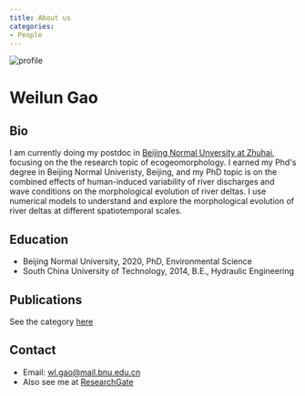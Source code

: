 ```yaml
---
title: About us
categories: 
- People
---
```


![profile](https://i1.rgstatic.net/ii/profile.image/799514877243394-1567630609558_Q64/Weilun_Gao2.jpg)
# Weilun Gao
## Bio
I am currently doing my postdoc in [Beijing Normal Unversity at Zhuhai](https://zhuhai.bnu.edu.cn), focusing on the the research topic of ecogeomorphology. I earned my Phd's degree in Beijing Normal Univeristy, Beijing, and my PhD topic is on the combined effects of human-induced variability of river discharges and wave conditions on the morphological evolution of river deltas. I use numerical models to understand and explore the morphological evolution of river deltas at different spatiotemporal scales.

## Education
- Beijing Normal University, 2020, PhD, Environmental Science 
- South China University of Technology, 2014, B.E., Hydraulic Engineering

## Publications
See the category [here](https://weilungao.github.io/category/#/Publication)

## Contact
- Email: wl.gao@mail.bnu.edu.cn
- Also see me at [ResearchGate](https://www.researchgate.net/profile/Weilun_Gao2)




